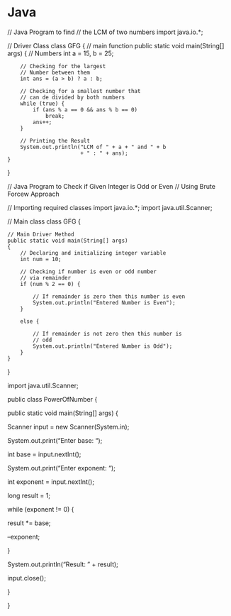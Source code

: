 # Java
// Java Program to find 
// the LCM of two numbers
import java.io.*;

// Driver Class
class GFG {
    // main function
    public static void main(String[] args)
    {
        // Numbers
        int a = 15, b = 25;

        // Checking for the largest
        // Number between them
        int ans = (a > b) ? a : b;

        // Checking for a smallest number that
        // can de divided by both numbers
        while (true) {
            if (ans % a == 0 && ans % b == 0)
                break;
            ans++;
        }

        // Printing the Result
        System.out.println("LCM of " + a + " and " + b
                           + " : " + ans);
    }
}








// Java Program to Check if Given Integer is Odd or Even
// Using Brute Forcew Approach

// Importing required classes
import java.io.*;
import java.util.Scanner;

// Main class
class GFG {

	// Main Driver Method
	public static void main(String[] args)
	{
		// Declaring and initializing integer variable
		int num = 10;

		// Checking if number is even or odd number
		// via remainder
		if (num % 2 == 0) {

			// If remainder is zero then this number is even
			System.out.println("Entered Number is Even");
		}

		else {

			// If remainder is not zero then this number is
			// odd
			System.out.println("Entered Number is Odd");
		}
	}
}




import java.util.Scanner;

public class PowerOfNumber {

 public static void main(String[] args) {

 Scanner input = new Scanner(System.in);

 System.out.print(“Enter base: “);

 int base = input.nextInt();

 System.out.print(“Enter exponent: “);

 int exponent = input.nextInt();

 long result = 1;

 while (exponent != 0) {

 result *= base;

 –exponent;

 }

 System.out.println(“Result: ” + result);

 input.close();

 }

}

